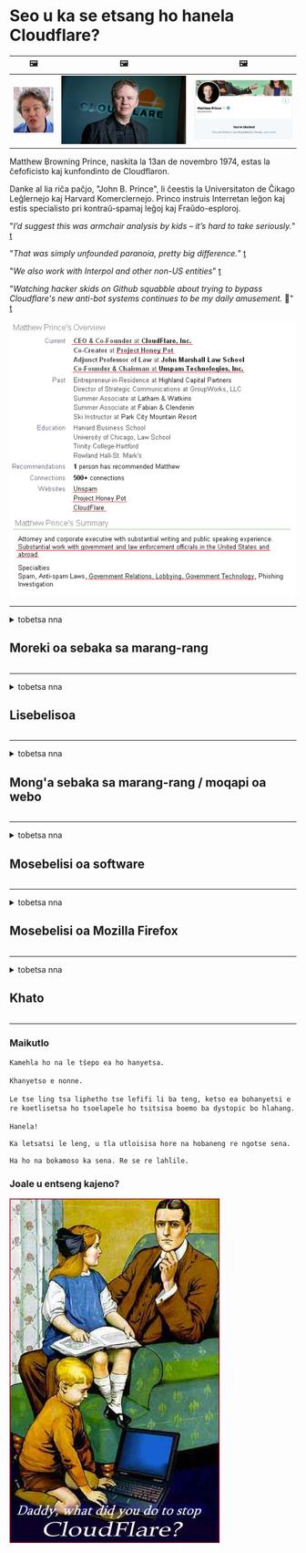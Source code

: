 # Seo u ka se etsang ho hanela Cloudflare?

| 🖼 | 🖼 | 🖼 |
| --- | --- | --- |
| ![](../image/matthew_prince_teen.jpg) | ![](../image/matthew_prince.jpg) | ![](../image/blockedbymatthewprince.jpg) |


Matthew Browning Prince, naskita la 13an de novembro 1974, estas la ĉefoficisto kaj kunfondinto de Cloudflaron.

Danke al lia riĉa paĉjo, "John B. Prince", li ĉeestis la Universitaton de Ĉikago Leĝlernejo kaj Harvard Komerclernejo.
Princo instruis Interretan leĝon kaj estis specialisto pri kontraŭ-spamaj leĝoj kaj Fraŭdo-esploroj.


"*I’d suggest this was armchair analysis by kids – it’s hard to take seriously.*" [t](https://www.theguardian.com/technology/2015/nov/19/cloudflare-accused-by-anonymous-helping-isis)

"*That was simply unfounded paranoia, pretty big difference.*"  [t](https://twitter.com/xxdesmus/status/992757936123359233)

"*We also work with Interpol and other non-US entities*" [t](https://twitter.com/eastdakota/status/1203028504184360960)

"*Watching hacker skids on Github squabble about trying to bypass Cloudflare's new anti-bot systems continues to be my daily amusement.* 🍿" [t](https://twitter.com/eastdakota/status/1273277839102656515)


![](../image/whoismp.jpg)

---


<details>
<summary>tobetsa nna

## Moreki oa sebaka sa marang-rang
</summary>


- Haeba sebaka sa marang-rang seo u se ratang se sebelisa Cloudflare, ba bolelle hore ba se sebelise Cloudflare.
  - Ho lla mecheng ea litaba tsa sechaba joalo ka Facebook, Reddit, Twitter kapa Mastodon ha ho etse phapang. [Liketso li phahametse li-hashtag.](https://twitter.com/phyzonloop/status/1274132092490862594)
  - Leka ho ikopanya le mong'a sebaka sa marang-rang haeba u batla ho iketsa thuso.

[Cloudflare o boletse](https://github.com/Eloston/ungoogled-chromium/issues/783):
```
Re khothaletsa hore o atamele batsamaisi bakeng sa lits'ebeletso tse khethehileng kapa libaka tsa marang-rang tseo u ka bang le bothata le tsona 'me u arolelane boiphihlelo ba hau.
```

[Haeba u sa e batle, mong'a sebaka sa marang-rang ha a tsebe bothata bona.](../PEOPLE.md)

![](../image/liberapay.jpg)

[Mohlala o atlehileng](https://counterpartytalk.org/t/turn-off-cloudflare-on-counterparty-co-plz/164/5).<br>
O na le bothata? [Phahamisa lentsoe la hau joale.](https://github.com/maraoz/maraoz.github.io/issues/1) Mohlala o ka tlase.

```
U ntse u thusa ho thibela le ho beha leihlo batho ba bangata.
http://crimeflare.eu.org
```

```
Leqephe la hau la marang-rang le sebakeng sa lekunutu le sebelisang hampe serapa sa poraefete sa CloudFlare.
http://crimeflare.eu.org
```

- Iphe nako ea ho bala leano la lekunutu la webosaete.
  - haeba sebaka sa marang-rang se ka mora Cloudflare kapa sebaka sa marang-rang se sebelisa lits'ebeletso tse hokahantsoeng le Cloudflare.

E tlameha ho hlalosa hore "Cloudflare" ke eng, 'me u kope tumello ea ho arolelana data ea hau le Cloudflare. Ho sitoa ho etsa joalo ho tla baka hore ho rojoe ts'epo mme sebaka sa marang-rang se botsoang se lokela ho qojoa.

[Mohlala o amohelehang oa leano la lekunutu o mona](https://archive.is/bDlTz) ("Subprocessors" > "Entity Name")

```
Ke balile leano la hau la lekunutu mme ha ke fumane lentsoe Cloudflare.
Ke hana ho arolelana le uena data haeba u tsoelapele ho fepa data ea ka ho Cloudflare.
http://crimeflare.eu.org
```

Ona ke mohlala oa leano la lekunutu le se nang lentsoe Cloudflare.
[Liberland Jobs](https://archive.is/daKIr) [privacy policy](https://docsend.com/view/feiwyte):

![](../image/cfwontobey.jpg)

Cloudflare e na le melaoana ea bona ea lekunutu.
[Cloudflare e rata batho ba etsang thobalano.](https://www.reddit.com/r/GamerGhazi/comments/2s64fe/be_wary_reporting_to_cloudflare/)

Mona ke mohlala o motle oa foromo ea ho ingolisa webosaeteng.
AFAIK, webosaete ea zero e etsa sena. Na u tla ba tšepa?

```
Ka ho tobetsa "Sign up for XYZ", u lumela lipehelo tsa rona tsa ts'ebeletso le polelo ea lekunutu.
Hape o lumela ho arolelana data ea hau le Cloudflare hape o lumela polelo ea lekunutu ea cloudflare.
Haeba Cloudflare e lutla tlhahisoleseling ea hau kapa e sa u lumelle ho hokela ho li-server tsa rona, ha se molato oa rona. [*]

[ ngolisa ] [ ke a hana ]
```
[*] [PEOPLE.md](../PEOPLE.md)


- Leka ho se sebelise tšebeletso ea bona. Hopola hore o shebelletsoe ke Cloudflare.
  - ["I'm in your TLS, sniffin' your passworz"](../image/iminurtls.jpg)

- Batla sebaka se seng sa marang-rang. Ho na le mekhoa le menyetla e meng inthaneteng!

- Kholisa metsoalle ea hau hore e sebelise Tor letsatsi le letsatsi.
  - Ho se tsejoe e lokela ho ba maemo a inthanete e bulehileng!
  - [Hlokomela hore projeke ea Tor ha e rate morero ona.](../HISTORY.md)

</details>

------

<details>
<summary>tobetsa nna

## Lisebelisoa
</summary>

- Haeba sebatli sa hau ke Firefox, Tor Browser, kapa Ungoogled Chromium sebelisa e 'ngoe ea likeketso tse ka tlase.
  - Haeba u batla ho eketsa tlatsetso e ncha botsa ka eona pele.


| Lebitso | Moqapi | Ts'ehetso | E ka Thibela | E ka Tsebisa | Chrome |
| -------- | -------- | -------- | -------- | -------- | -------- |
| [Bloku Cloudflaron MITM-Atakon](../subfiles/about.bcma.md) | #Addon | [ ? ](http://crimeflare.eu.org/) | **Ho joalo**     | **Ho joalo**     |  **Ho joalo** |
| [Ĉu ligoj estas vundeblaj al MITM-atako?](../subfiles/about.ismm.md) | #Addon | [ ? ](http://crimeflare.eu.org/) | Che     | **Ho joalo**     |  **Ho joalo** |
| [Ĉu ĉi tiuj ligoj blokos Tor-uzanton?](../subfiles/about.isat.md) | #Addon | [ ? ](http://crimeflare.eu.org/) | Che     | **Ho joalo**     |  **Ho joalo** |
| [Block Cloudflare MITM Attack](https://trac.torproject.org/projects/tor/attachment/ticket/24351/block_cloudflare_mitm_attack-1.0.14.1-an%2Bfx.xpi)<br>[**DELETED BY TOR PROJECT**](../HISTORY.md) | nullius | [ ? ](../tool/block_cloudflare_mitm_fx), [Link](http://crimeflare.eu.org/) | **Ho joalo**     | **Ho joalo**     |  Che |
| [TPRB](http://34ahehcli3epmhbu2wbl6kw6zdfl74iyc4vg3ja4xwhhst332z3knkyd.onion/) | Sw | [ ? ](http://34ahehcli3epmhbu2wbl6kw6zdfl74iyc4vg3ja4xwhhst332z3knkyd.onion/) | **Ho joalo**     | **Ho joalo**     |  Che |
| [Detect Cloudflare](https://addons.mozilla.org/en-US/firefox/addon/detect-cloudflare/) | Frank Otto | [ ? ](https://github.com/traktofon/cf-detect) | Che     | **Ho joalo**     |  Che |
| [True Sight](https://addons.mozilla.org/en-US/firefox/addon/detect-cloudflare-plus/) | claustromaniac | [ ? ](https://github.com/claustromaniac/detect-cloudflare-plus) | Che     | **Ho joalo**     |  Che |
| [Which Cloudflare datacenter am I visiting?](https://addons.mozilla.org/en-US/firefox/addon/cf-pop/) | 依云 | [ ? ](https://github.com/lilydjwg/cf-pop) | Che     | **Ho joalo**     |  Che |


- "Decentraleyes" e ka emisa khokahano ho "CDNJS (Cloudflare)".
  - E thibela likopo tse ngata ho fihlella marang-rang, hape e sebeletsa lifaele tsa lehae ho boloka libaka hore li se robehe.
  - Mohlahisi o ile a araba: "[very concerning indeed](https://github.com/Synzvato/decentraleyes/issues/236#issuecomment-352049501)", "[widespread usage severely centralizes the web](https://github.com/Synzvato/decentraleyes/issues/251#issuecomment-366752049)"

- [U ka tlosa kapa ua se tšepe setifikeiti sa Cloudflare ho tsoa ho Setifikeiti sa hau sa Setifikeiti (CA).](https://www.ssl.com/how-to/remove-root-certificate-firefox/)

</details>

------

<details>
<summary>tobetsa nna

## Mong'a sebaka sa marang-rang / moqapi oa webo
</summary>


![](../image/word_cloudflarefree.jpg)

- Se ke oa sebelisa tharollo ea Cloudflare, Nako.
  - U ka etsa betere ho feta moo, na? [Mona ke mokhoa oa ho tlosa lipeeletso tsa Cloudflare, merero, libaka, kapa liakhaonto.](https://support.cloudflare.com/hc/en-us/articles/200167776-Removing-subscriptions-plans-domains-or-accounts)

| 🖼 | 🖼 |
| --- | --- |
| ![](../image/htmlalertcloudflare.jpg) | ![](../image/htmlalertcloudflare2.jpg) |

- U batla bareki ba bangata? U tseba seo u lokelang ho se etsa. Tlhahiso ke "holimo mola".
  - [Lumela, u ngotse "Re nka boinotšing ba hau ka botebo" empa ke fumane "Phoso ea 403 Proxy e sa Thibeloang e sa Lumelloeng"](https://it.slashdot.org/story/19/02/19/0033255/stop-saying-we-take-your-privacy-and-security-seriously) Hobaneng ha o thibela Tor Or VPN? Hona hobaneng u thibela li-imeile tsa nakoana?

![](../image/anonexist.jpg)

- Ho sebelisa Cloudflare ho tla eketsa menyetla ea ho tima. Baeti ba sitoa ho fihlella sebaka sa hau sa marang-rang haeba seva ea hau e le tlase kapa Cloudflare e le tlase.
  - [Na u ne u hlile u nahana hore Cloudflare ha a ka a theoha?](https://www.ibtimes.com/cloudflare-down-not-working-sites-producing-504-gateway-timeout-errors-2618008) [Another](https://twitter.com/Jedduff/status/1097875615997399040) [sample](https://twitter.com/search?f=tweets&vertical=default&q=Cloudflare%20is%20having%20problems). [Need more](../PEOPLE.md)?

![](../image/cloudflareinternalerror.jpg)

- U sebelisa Cloudflare ho emela "tšebeletso ea API" ea hau, "software ea ntlafatso ea software" kapa "RSS feed" e tla lematsa moreki oa hau Moreki o ile au letsetsa a re "Ha ke sa sebelisa API ea hau", 'me ha u tsebe hore na ho etsahalang. Cloudflare e ka thibela moreki oa hau ka khutso. U nahana hore ho lokile?
  - Ho na le bareki ba bangata ba babali ba RSS le tšebeletso ea inthanete ea babali ba RSS. Hobaneng ha o phatlalatsa phepelo ea RSS haeba o sa lumelle batho ho ingolisa?

![](../image/rssfeedovercf.jpg)

- Na o hloka setifikeiti sa HTTPS? Sebelisa "A re Encrypt" kapa e reke feela ho tsoa k'hamphaning ea CA.

- O hloka seva ea DNS? Ha o khone ho ipehela seva? Ho thoe'ng ka bona: [Hurricane Electric Free DNS](https://dns.he.net/), [Dyn.com](https://dyn.com/dns/), [1984 Hosting](https://www.1984hosting.com/), [Afraid.Org (Tsamaiso e hlakola ak'haonte ea hau haeba u sebelisa TOR)](https://freedns.afraid.org/)
  - [Alternativoj al DNS](../subfiles/alternative.domaindns.md)

- U batla tšebeletso ea bolulo? Mahala feela? Ho thoe'ng ka bona: [Onion Service](http://vww6ybal4bd7szmgncyruucpgfkqahzddi37ktceo3ah7ngmcopnpyyd.onion/en/security/network-security/tor/onionservices-best-practices), [Free Web Hosting Area](https://freewha.com/), [Autistici/Inventati Web Site Hosting](https://www.autinv5q6en4gpf4.onion/services/website), [Github Pages](https://pages.github.com/), [Surge](https://surge.sh/)
  - [Mekhoa e meng ea Cloudflare](../subfiles/alternative.cloudflare.md)

- U sebelisa "cloudflare-ipfs.com"? [Na ua tseba hore Cloudflare IPFS e mpe?](../PEOPLE.md)

- Kenya Webwall Firewall e sebelisang OWASP le Fail2Ban ho seva ea hau 'me ue hlophise hantle.
  - Ho thibela Tor hase tharollo. Se ke oa otla motho e mong le e mong feela bakeng sa basebelisi ba fokolang ba babe.

- Lebisa hape kapa u thibele basebelisi ba "Cloudflare Warp" ho kena webosaeteng ea hau. Le ho fana ka lebaka haeba u ka khona.

> Lenane la IP: "[Libaka tsa hona joale tsa IP tsa Cloudflare](cloudflare_inc/)"

> A: Li thibe feela

```
server {
...
deny 173.245.48.0/20;
deny 103.21.244.0/22;
deny 103.22.200.0/22;
deny 103.31.4.0/22;
deny 141.101.64.0/18;
deny 108.162.192.0/18;
deny 190.93.240.0/20;
deny 188.114.96.0/20;
deny 197.234.240.0/22;
deny 198.41.128.0/17;
deny 162.158.0.0/15;
deny 104.16.0.0/12;
deny 172.64.0.0/13;
deny 131.0.72.0/22;
deny 2400:cb00::/32;
deny 2606:4700::/32;
deny 2803:f800::/32;
deny 2405:b500::/32;
deny 2405:8100::/32;
deny 2a06:98c0::/29;
deny 2c0f:f248::/32;
...
}
```

> B: Lebisa hape ho leqephe la tlhokomeliso

```
http {
...
geo $iscf {
default 0;
173.245.48.0/20 1;
103.21.244.0/22 1;
103.22.200.0/22 1;
103.31.4.0/22 1;
141.101.64.0/18 1;
108.162.192.0/18 1;
190.93.240.0/20 1;
188.114.96.0/20 1;
197.234.240.0/22 1;
198.41.128.0/17 1;
162.158.0.0/15 1;
104.16.0.0/12 1;
172.64.0.0/13 1;
131.0.72.0/22 1;
2400:cb00::/32 1;
2606:4700::/32 1;
2803:f800::/32 1;
2405:b500::/32 1;
2405:8100::/32 1;
2a06:98c0::/29 1;
2c0f:f248::/32 1;
}
...
}

server {
...
if ($iscf) {rewrite ^ https://example.com/cfwsorry.php;}
...
}

<?php
header('HTTP/1.1 406 Not Acceptable');
echo <<<CLOUDFLARED
Thank you for visiting ourwebsite.com!<br />
We are sorry, but we can't serve you because your connection is being intercepted by Cloudflare.<br />
Please read http://crimeflare.eu.org for more information.<br />
CLOUDFLARED;
die();
```

- Theha Tor Onion Service kapa I2P ho ts'ehetsa haeba u lumela tokolohong mme u amohela basebelisi ba sa tsejoeng

- Kopa likeletso ho basebelisi ba bang ba marang-rang ba Clearnet / Tor 'me u etse metsoalle e sa tsejoeng!

</details>

------

<details>
<summary>tobetsa nna

## Mosebelisi oa software
</summary>


- Discord e sebelisa CloudFlare. Mekhoa e meng? Re khothaletsa [**Briar** (Android)](https://f-droid.org/en/packages/org.briarproject.briar.android/), [Ricochet (PC)](https://ricochet.im/), [Tox + Tor (Android/PC)](https://tox.chat/download.html)
  - Briar e kenyelletsa Tor daemon kahoo ha ua tlameha ho kenya Orbot.
  - Bahlahisi ba Qwtch, Lekunutu le Bulehileng, ba hlakotse projeke ea stop_cloudflare ho tsoa ho litšebeletso tsa bona tsa git ntle le tsebiso.

- Haeba u sebelisa Debian GNU / Linux, kapa sesebelisoa leha e le sefe, ingolisa: [bug #831835](https://bugs.debian.org/cgi-bin/bugreport.cgi?bug=831835). Haeba u khona, thusa ho netefatsa sekhechana, 'me u thuse mohlokomeli ho fihlela qeto e nepahetseng hore na e lokela ho amoheloa.

- Kamehla buella li-browser tsena.

| Lebitso | Moqapi | Ts'ehetso | Fana ka maikutlo |
| -------- | -------- | -------- | -------- |
| [Ungoogled-Chromium](https://ungoogled-software.github.io/ungoogled-chromium-binaries/) | Eloston | [ ? ](https://github.com/Eloston/ungoogled-chromium) | PC (Win, Mac, Linux)  _!Tor_ |
| [Bromite](https://www.bromite.org/fdroid) | Bromite | [ ? ](https://github.com/bromite/bromite/issues) | Android  _!Tor_ |
| [Tor Browser](https://www.torproject.org/download/) | Tor Project | [ ? ](https://support.torproject.org/) | PC (Win, Mac, Linux)  _Tor_|
| [Tor Browser Android](https://www.torproject.org/download/) | Tor Project | [ ? ](https://support.torproject.org/) | Android  _Tor_|
| [Onion Browser](https://itunes.apple.com/us/app/onion-browser/id519296448?mt=8) | Mike Tigas | [ ? ](https://github.com/OnionBrowser/OnionBrowser/issues) | Apple iOS  _Tor_|
| [GNU/Icecat](https://www.gnu.org/software/gnuzilla/) | GNU | [ ? ](https://www.gnu.org/software/gnuzilla/) | PC (Linux) |
| [IceCatMobile](https://f-droid.org/en/packages/org.gnu.icecat/) | GNU | [ ? ](https://lists.gnu.org/mailman/listinfo/bug-gnuzilla) | Android |
| [Iridium Browser](https://iridiumbrowser.de/about/) | Iridium | [ ? ](https://github.com/iridium-browser/iridium-browser/) | PC (Win, Mac, Linux, OpenBSD) |


Lekunutu la software e 'ngoe ha lea phethahala. Sena ha se bolele hore sebatli sa Tor se "phethahetse".
Ha ho na 100% e sireletsehileng kapa 100% ea lekunutu marang-rang le theknoloji.

- Ha u batle ho sebelisa Tor? U ka sebelisa sebatli sefe kapa sefe ka Tor daemon.
  - [Hlokomela hore projeke ea Tor ha e rate sena.](https://support.torproject.org/tbb/tbb-9/) Sebelisa Tor Browser haeba u khona ho etsa joalo.
- [Mokhoa oa ho sebelisa Chromium le Tor](../subfiles/chromium_tor.md)


Ha re bue ka lekunutu la software e ngoe.

- [Haeba u hlile u hloka ho sebelisa Firefox, khetha "Firefox ESR".](https://www.mozilla.org/en-US/firefox/organizations/)
  - [Firefox - Spyware Watchdog](https://spyware.neocities.org/articles/firefox.html)
  - [Firefox e hana puo ea mahala, e thibela puo ea mahala](https://web.archive.org/web/20200423010026/https://reclaimthenet.org/firefox-rejects-free-speech-bans-free-speech-commenting-plugin-dissenter-from-its-extensions-gallery/)
  - ["Li-voutu tse 100+ tse tlase. Ho bonahala eka o kopa k'hamphani ea software hore e khomarele ... software e ngata haholo matsatsing ana."](https://old.reddit.com/r/firefox/comments/gutdiw/weve_got_work_to_do_the_mozilla_blog/fslbbb6/)
  - [Uh, hobaneng ha Firefox e mpontša lihokelo tse tšehelitsoeng ho bareng ea URL?](https://www.reddit.com/r/firefox/comments/jybx2w/uh_why_is_firefox_showing_me_sponsored_links_in/)
  - [Mozilla - Diabolose ea Nkileng Sebopeho](https://digdeeper.neocities.org/ghost/mozilla.html)

- [Hopola, Mozilla e sebelisa ts'ebeletso ea Cloudflare.](https://www.robtex.com/dns-lookup/www.mozilla.org) [Ba ntse ba sebelisa ts'ebeletso ea DNS ea Cloudflare sehlahisoa sa bona.](https://www.theregister.co.uk/2018/03/21/mozilla_testing_dns_encryption/)

- [Mozilla e hanne semmuso tekete ena.](https://bugzilla.mozilla.org/show_bug.cgi?id=1426618)

- [Firefox Focus ke joke.](https://github.com/mozilla-mobile/focus-android/issues/1743) [Ba tšepisitse ho tima telemetry empa ba e fetotse.](https://github.com/mozilla-mobile/focus-android/issues/4210)

- [Moqapi oa PaleMoon / Basilisk o rata Cloudflare.](https://github.com/mozilla-mobile/focus-android/issues/1743#issuecomment-345993097)
  - [Pale Moon's Archive Server e qhekelitse le ho jala malware bakeng sa likhoeli tse 18](https://www.reddit.com/r/privacytoolsIO/comments/cc808y/pale_moons_archive_server_hacked_and_spread/)
  - O boetse o hloile basebelisi ba Tor - "[E ke e be bora ho Tor. Ke nahana hore libaka tse ngata tsa marang-rang li lokela ho ba bora ho Tor ho nahana ka tlhekefetso ea eona e phahameng haholo.](https://github.com/yacy/yacy_search_server/issues/314#issuecomment-565932097)"

- [Waterfox e na le bothata bo boholo ba "lifono tsa lapeng"](https://spyware.neocities.org/articles/waterfox.html)

- [Google Chrome ke spyware.](https://www.gnu.org/proprietary/malware-google.en.html)
  - [Google e hlahisa mosebetsi oa hau.](https://spyware.neocities.org/articles/chrome.html)

- [SRWare Iron e etsa mehala e mengata haholo ho hokela hae.](https://spyware.neocities.org/articles/iron.html) E hokela hape libakeng tsa google.

- [Sebali se hloahloa sa sebali se hloahloa sa Facebook / Twitter lilateli.](https://www.bleepingcomputer.com/news/security/facebook-twitter-trackers-whitelisted-by-brave-browser/)
  - [Litaba tse ling ke tsena.](https://spyware.neocities.org/articles/brave.html)
  - [binance e amanang le ID](https://twitter.com/cryptonator1337/status/1269594587716374528)

- [Microsoft Edge e lumella Facebook ho tsamaisa Flash khoutu kamora mekokotlo ea basebelisi.](https://www.zdnet.com/article/microsoft-edge-lets-facebook-run-flash-code-behind-users-backs/)

- [Vivaldi ha e hlomphe boinotšing ba hau.](https://spyware.neocities.org/articles/vivaldi.html)

- [Boemo ba spyware sa Opera: E Holimo haholo](https://spyware.neocities.org/articles/opera.html)

- Apple iOS: [Ha ua lokela ho sebelisa iOS ho hang, haholo hobane ke malware.](https://www.gnu.org/proprietary/malware-apple.html)

Ka hona re khothaletsa tafole e kaholimo feela. Ha ho letho le leng.

</details>

------

<details>
<summary>tobetsa nna

## Mosebelisi oa Mozilla Firefox
</summary>


- "Firefox Nightly" e tla romella tlhaiso-leseling ea boemo ba bothata ho li-server tsa Mozilla ntle le mokhoa oa ho khetha.
  - [Leseva tsa Mozilla li khanya Cloudflare](https://www.digwebinterface.com/?hostnames=www.mozilla.org%0D%0Amozilla.cloudflare-dns.com&type=&ns=resolver&useresolver=8.8.4.4&nameservers=)

- Ho a khonahala ho thibela Firefox ho hokela ho li-server tsa Mozilla.
  - [Tataiso ea li-template tsa Mozilla](https://github.com/mozilla/policy-templates/blob/master/README.md)
  - Hopola hore bolotsana bona bo ka emisa ho sebetsa ka mofuta oa morao-rao hobane Mozilla e rata ho itlhahisa e le lethathamo.
  - Sebelisa firewall le DNS filter ho li thibela ka botlalo.

"`/distribution/policies.json`"

>     "WebsiteFilter": {
> 		"Block": [
> 		"*://*.mozilla.com/*",
> 		"*://*.mozilla.net/*",
> 		"*://*.mozilla.org/*",
> 		"*://webcompat.com/*",
> 		"*://*.firefox.com/*",
> 		"*://*.thunderbird.net/*",
> 		"*://*.cloudflare.com/*"
> 		]
>     },


- ~~Tlaleha bug ho tracker ea mozilla, u ba joetse hore ba se sebelise Cloudflare.~~ Ho bile le tlaleho ea bug ka bugzilla. Batho ba bangata ba ile ba beha dingongoreho tsa bona, leha ho le joalo ts'oaetso e ne e patiloe ke admin ho 2018.

- O ka tima DoH ho Firefox.
  - [Fetola mofani oa kamehla oa DNS oa firefox](../subfiles/change-firefox-dns.md)

![](../image/firefoxdns.jpg)

- [Haeba u ka rata ho sebelisa DNS eo e seng ea ISP, nahana ka ho sebelisa ts'ebeletso ea OpenNIC Tier2 DNS kapa efe kapa efe ea litšebeletso tse seng tsa Cloudflare DNS.](https://wiki.opennic.org/start)
![](../image/opennic.jpg)
  - Thibela Cloudflare ka DNS. [Crimeflare DNS](../subfiles/service.publicdns.md)

- U ka sebelisa Tor joalo ka tharollo ea DNS. [Haeba ha u setsebi sa Tor, botsa potso mona.](https://tor.stackexchange.com/)

> **Joang?**
> 1. Khoasolla Tor ebe o e kenya khomphuteng ea hau.
> 2. Kenya mohala ona ho file "torrc".
> DNSPort 127.0.0.1:53
> 3. Qala hape Tor.
> 4. Beha seva ea DNS ea "computer" ea hau "127.0.0.1".

</details>

------

<details>
<summary>tobetsa nna

## Khato
</summary>


- Bolella ba bang haufi le uena ka likotsi tsa Cloudflare.

- [Thusa ho ntlafatsa polokelo ena.](http://crimeflare.eu.org)
  - Manane ka bobeli, mabaka a khahlano le eona le lintlha.

- [Ngola 'me u phatlalatse phatlalatsa moo lintho li sa tsamaeeng hantle ka Cloudflare (le lik'hamphani tse tšoanang), ho etsa bonnete ba hore u bua ka polokelo ena ha u etsa joalo.](http://crimeflare.eu.org) :)

- Fumana batho ba bangata ba sebelisang Tor ka boiketsetso hore ba tsebe ho fumana marang-rang ho latela pono ea likarolo tse fapaneng tsa lefats'e.

- Qala lihlopha, mecheng ea litaba tsa sechaba le meatspace, e ikemiselitseng ho lokolla lefats'e ho tloha Cloudflare.

- Moo ho loketseng, hokela lihlopha tsena polokelong ena - ena e ka ba sebaka sa ho hokahanya ho sebetsa 'moho e le lihlopha.

- [Qala coop e ka fanang ka mokhoa o nang le moelelo o seng oa khoebo ho Cloudflare.](../subfiles/alternative.cloudflare.md)

- Re tsebise ka mekhoa e meng ho thusa bonyane ho fana ka ts'ireletso e mekato e mengata khahlanong le Cloudflare.

- Haeba u moreki oa Cloudflare, beha litlhophiso tsa hau tsa lekunutu, 'me u ba emele hore ba li tlotse.
  - [Ebe u ba tlisetsa liqoso tse khahlanong le spam / tsa boinotšing.](https://twitter.com/thexpaw/status/1108424723233419264)

- Haeba u le United States of America mme sebaka sa marang-rang seo ho buuoang ka sona ke banka kapa akhaontente, leka ho tlisa khatello ea molao tlasa Gramm – Leach – Bliley Act, kapa Maamerika a nang le DIsabilities Act ebe u re tlalehela hore na u fihla kae .

- Haeba webosaete ke sebaka sa mmuso, leka ho tlisa khatello ea molao tlasa Phetoho ea Pele ea Molao oa Motheo oa US.

- Haeba u moahi oa EU, ikopanye le sebaka sa marang-rang ho romella tlhaiso-leseling ea hau tlasa General Regulation ea Ts'ireletso. Haeba ba hana ho u fa tlhaiso-leseling ea hau, hoo ke tlolo ea molao.

- Bakeng sa lik'hamphani tse ipolelang hore li fana ka ts'ebeletso webosaeteng ea bona li leka ho li tlaleha e le "papatso ea bohata" ho mekhatlo e sireletsang bareki le BBB. Liwebosaete tsa Cloudflare li sebeletsoa ke li-server tsa Cloudflare.

- [ITU e fana ka maikutlo ho US hore Cloudflare e qala ho ba kholo ho lekana hore ba ka theoleloa molao oa antitrust.](https://www.itu.int/en/ITU-T/Workshops-and-Seminars/20181218/Documents/Geoff_Huston_Presentation.pdf)

- Ho ka nahanoa hore mofuta oa GNU GPL 4 o ka kenyelletsa tokisetso khahlano le ho boloka khoutu ea mohloli ka mor'a ts'ebeletso e joalo, e hlokang bakeng sa mananeo ohle a GPLv4 le a morao-rao hore bonyane khoutu ea mohloli e ka fumaneha ka sehare se sa khetholleng basebelisi ba Tor.

</details>

------

### Maikutlo

```
Kamehla ho na le tšepo ea ho hanyetsa.

Khanyetso e nonne.

Le tse ling tsa liphetho tse lefifi li ba teng, ketso ea bohanyetsi e re koetlisetsa ho tsoelapele ho tsitsisa boemo ba dystopic bo hlahang.

Hanela!
```

```
Ka letsatsi le leng, u tla utloisisa hore na hobaneng re ngotse sena.
```

```
Ha ho na bokamoso ka sena. Re se re lahlile.
```

### Joale u entseng kajeno?


![](../image/stopcf.jpg)
